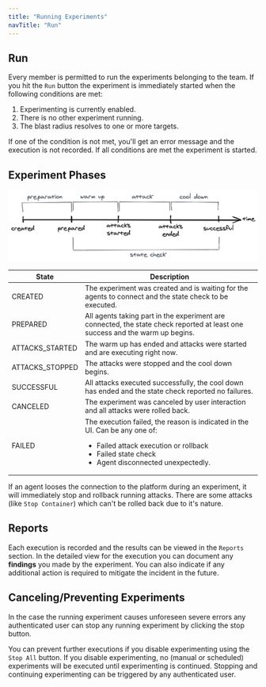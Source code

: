 ```yaml
---
title: "Running Experiments"
navTitle: "Run"
---
```


## Run
Every member is permitted to run the experiments belonging to the team.
If you hit the `Run` button the experiment is immediately started when the following conditions are met:

1. Experimenting is currently enabled.
2. There is no other experiment running.
3. The blast radius resolves to one or more targets.

If one of the condition is not met, you'll get an error message and the execution is not recorded.
If all conditions are met the experiment is started.


## Experiment Phases

![experiment phases](./experiment-phases.png)

| State   | Description    |
|---------|----------------|
| CREATED | The experiment was created and is waiting for the agents to connect and the state check to be executed.
| PREPARED | All agents taking part in the experiment are connected, the state check reported at least one success and the warm up begins.
| ATTACKS_STARTED | The warm up has ended and attacks were started and are executing right now.
| ATTACKS_STOPPED | The attacks were stopped and the cool down begins.
| SUCCESSFUL | All attacks executed successfully, the cool down has ended and the state check reported no failures.
| CANCELED | The experiment was canceled by user interaction and all attacks were rolled back.
| FAILED | The execution failed, the reason is indicated in the UI. Can be any one of: <ul><li>Failed attack execution or rollback</li><li>Failed state check</li><li>Agent disconnected unexpectedly.</li></ul>

If an agent looses the connection to the platform during an experiment, it will immediately stop and rollback running attacks.
There are some attacks (like `Stop Container`) which can't be rolled back due to it's nature.

## Reports

Each execution is recorded and the results can be viewed in the `Reports` section.
In the detailed view for the execution you can document any **findings** you made by the experiment.
You can also indicate if any additional action is required to mitigate the incident in the future.

## Canceling/Preventing Experiments

In the case the running experiment causes unforeseen severe errors any authenticated user can stop any running experiment by clicking the stop button.

You can prevent further executions if you disable experimenting using the `Stop All` button.
If you disable experimenting, no (manual or scheduled) experiments will be executed until experimenting is continued.
Stopping and continuing experimenting can be triggered by any authenticated user.
